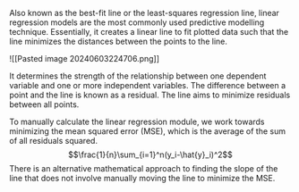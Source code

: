 Also known as the best-fit line or the least-squares regression line, linear regression models are the most commonly used predictive modelling technique. Essentially, it creates a linear line to fit plotted data such that the line minimizes the distances between the points to the line.

![[Pasted image 20240603224706.png]]

It determines the strength of the relationship between one dependent variable and one or more independent variables. The difference between a point and the line is known as a <span class="highlight">residual</span>. The line aims to minimize residuals between all points.

To manually calculate the linear regression module, we work towards minimizing the mean squared error (MSE), which is the average of the sum of all residuals squared. $$\frac{1}{n}\sum_{i=1}^n(y_i-\hat{y}_i)^2$$There is an alternative mathematical approach to finding the slope of the line that does not involve manually moving the line to minimize the MSE.

